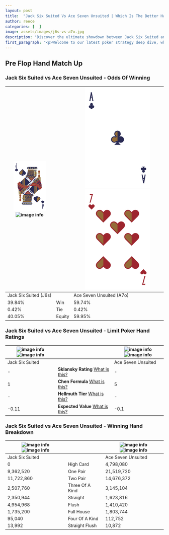 ```yaml
---
layout: post
title:  "Jack Six Suited Vs Ace Seven Unsuited | Which Is The Better Hand In Poker? A Complete Guide"
author: reece
categories: [  ]
image: assets/images/j6s-vs-a7o.jpg
description: "Discover the ultimate showdown between Jack Six Suited and Ace Seven Unsuited in poker! Uncover the odds, strategies, and scenarios where one hand triumphs over the other. Get ready to up your poker game with this thrilling analysis."
first_paragraph: "<p>Welcome to our latest poker strategy deep dive, where we're pitting two distinct hands against each other in a high-stakes showdown: Jack Six Suited vs Ace Seven Unsuited.</p><p>In the dynamic world of poker, every decision counts, and knowing which hand holds the upper hand is key to your success at the table.</p><p>In this article, we'll dissect these two hands, explore the scenarios where one dominates the other, and equip you with the knowledge to make strategic choices that can tip the odds in your favor.</p><p>Get ready to unravel the intriguing dynamics of these poker hands and elevate your game to new heights.</p>"
---
```




[comment]: # (sp0)

## Pre Flop Hand Match Up

<div class="table hand-ratings" markdown="1"> 



### Jack Six Suited vs Ace Seven Unsuited - Odds Of Winning


    
| ![image info](assets/images/hand1/J.png) ![image info](assets/images/hand1/6s.png) |  | ![image info](assets/images/hand2/A.png) ![image info](assets/images/hand2/7o.png) |
| -------- | -------- | -------- |
| Jack Six Suited (J6s) |  | Ace Seven Unsuited (A7o) |
| 39.84% | Win | 59.74% |
| 0.42% | Tie | 0.42% |
| 40.05% | Equity | 59.95% |




[comment]: # (sp1)



### Jack Six Suited vs Ace Seven Unsuited - Limit Poker Hand Ratings


    
| ![image info](https://www.riverpairs.com/assets/images/hand1/J.png) ![image info](https://www.riverpairs.com/assets/images/hand1/6s.png) |  | ![image info](https://www.riverpairs.com/assets/images/hand2/A.png) ![image info](https://www.riverpairs.com/assets/images/hand2/7o.png) |
| -------- | -------- | -------- |
| Jack Six Suited |  | Ace Seven Unsuited |
| - | **Sklansky Rating** [What is this?](/sklansky-rating-explained) | - |
| 1 | **Chen Formula** [What is this?](/chen-formula-explained) | 5 |
| - | **Hellmuth Tier** [What is this?](/Hellmuth-tier-explained) | - |
| -0.11 | **Expected Value** [What is this?](/expected-value-explained) | -0.1 |




[comment]: # (sp2)



### Jack Six Suited vs Ace Seven Unsuited - Winning Hand Breakdown


    
| ![image info](https://www.riverpairs.com/assets/images/hand1/J.png) ![image info](https://www.riverpairs.com/assets/images/hand1/6s.png) |  | ![image info](https://www.riverpairs.com/assets/images/hand2/A.png) ![image info](https://www.riverpairs.com/assets/images/hand2/7o.png) |
| -------- | -------- | -------- |
| Jack Six Suited |  | Ace Seven Unsuited |
| 0 | High Card | 4,798,080 |
| 9,362,520 | One Pair | 21,519,720 |
| 11,722,860 | Two Pair | 14,676,372 |
| 2,507,760 | Three Of A Kind | 3,145,104 |
| 2,350,944 | Straight | 1,623,816 |
| 4,954,968 | Flush | 1,410,420 |
| 1,735,200 | Full House | 1,803,744 |
| 95,040 | Four Of A Kind | 112,752 |
| 13,992 | Straight Flush | 10,872 |




[comment]: # (sp3)



</div>

[comment]: # (sp4)



[comment]: # (sp5)

